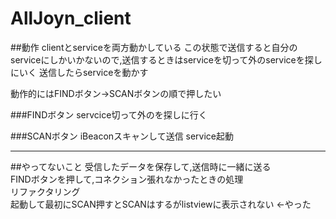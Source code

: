 # AllJoyn_client

##動作
clientとserviceを両方動かしている
この状態で送信すると自分のserviceにしかいかないので,送信するときはserviceを切って外のserviceを探しにいく
送信したらserviceを動かす

動作的にはFINDボタン→SCANボタンの順で押したい

###FINDボタン
servcice切って外のを探しに行く

###SCANボタン
iBeaconスキャンして送信
service起動

---

##やってないこと
受信したデータを保存して,送信時に一緒に送る  
FINDボタンを押して,コネクション張れなかったときの処理  
リファクタリング  
起動して最初にSCAN押すとSCANはするがlistviewに表示されない ←やった





